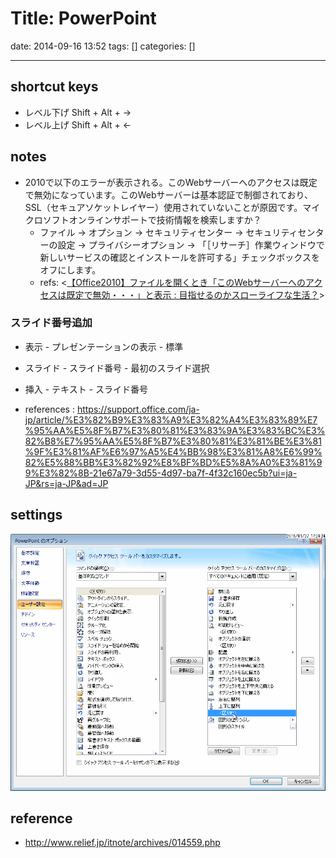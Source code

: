 # Title: PowerPoint

date: 2014-09-16 13:52
tags: []
categories: []

---

## shortcut keys

* レベル下げ
		Shift + Alt + →
* レベル上げ
		Shift + Alt + ←

## notes

* 2010で以下のエラーが表示される。このWebサーバーへのアクセスは既定で無効になっています。このWebサーバーは基本認証で制御されており、SSL（セキュアソケットレイヤー）使用されていないことが原因です。マイクロソフトオンラインサポートで技術情報を検索しますか？
	* ファイル -> オプション -> セキュリティセンター -> セキュリティセンターの設定 -> プライバシーオプション -> 「［リサーチ］作業ウィンドウで新しいサービスの確認とインストールを許可する」チェックボックスをオフにします。
	* refs: <[【Office2010】ファイルを開くとき「このWebサーバーへのアクセスは既定で無効・・・」と表示 : 目指せるのかスローライフな生活？](http://okirakurak.exblog.jp/14291012)>

### スライド番号追加

* 表示 - プレゼンテーションの表示 - 標準
* スライド - スライド番号 - 最初のスライド選択
* 挿入 - テキスト - スライド番号

* references : <https://support.office.com/ja-jp/article/%E3%82%B9%E3%83%A9%E3%82%A4%E3%83%89%E7%95%AA%E5%8F%B7%E3%80%81%E3%83%9A%E3%83%BC%E3%82%B8%E7%95%AA%E5%8F%B7%E3%80%81%E3%81%BE%E3%81%9F%E3%81%AF%E6%97%A5%E4%BB%98%E3%81%A8%E6%99%82%E5%88%BB%E3%82%92%E8%BF%BD%E5%8A%A0%E3%81%99%E3%82%8B-21e67a79-3d55-4d97-ba7f-4f32c160ec5b?ui=ja-JP&rs=ja-JP&ad=JP>

## settings

![クイックアクセスツールバー](./images/20150127_172424_WinShot.png)

## reference

* <http://www.relief.jp/itnote/archives/014559.php>

